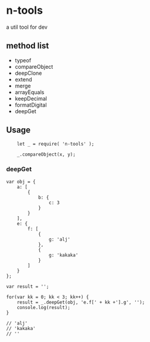 # n-tools
a util tool for dev

## method list

* typeof
* compareObject
* deepClone
* extend
* merge
* arrayEquals
* keepDecimal
* formatDigital
* deepGet

## Usage

```
    let _ = require( 'n-tools' );

    _.compareObject(x, y);
```

### deepGet

```
var obj = {
    a: [
        {
            b: {
                c: 3
            }
        }
    ],
    e: {
        f: [
            {
                g: 'alj'
            },
            {
                g: 'kakaka'
            }
        ]
    }
};

var result = '';

for(var kk = 0; kk < 3; kk++) {
	result = _.deepGet(obj, 'e.f[' + kk +'].g', '');
	console.log(result);
}

// 'alj'
// 'kakaka'
// ''
```

